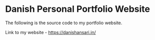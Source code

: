 # Danish Personal Portfolio Website

The following is the source code to my portfolio website.

Link to my website - https://danishansari.in/
